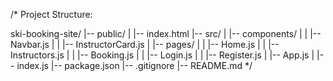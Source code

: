 /*
Project Structure:

ski-booking-site/
|-- public/
|   |-- index.html
|-- src/
|   |-- components/
|   |   |-- Navbar.js
|   |   |-- InstructorCard.js
|   |-- pages/
|   |   |-- Home.js
|   |   |-- Instructors.js
|   |   |-- Booking.js
|   |   |-- Login.js
|   |   |-- Register.js
|   |-- App.js
|   |-- index.js
|-- package.json
|-- .gitignore
|-- README.md
*/